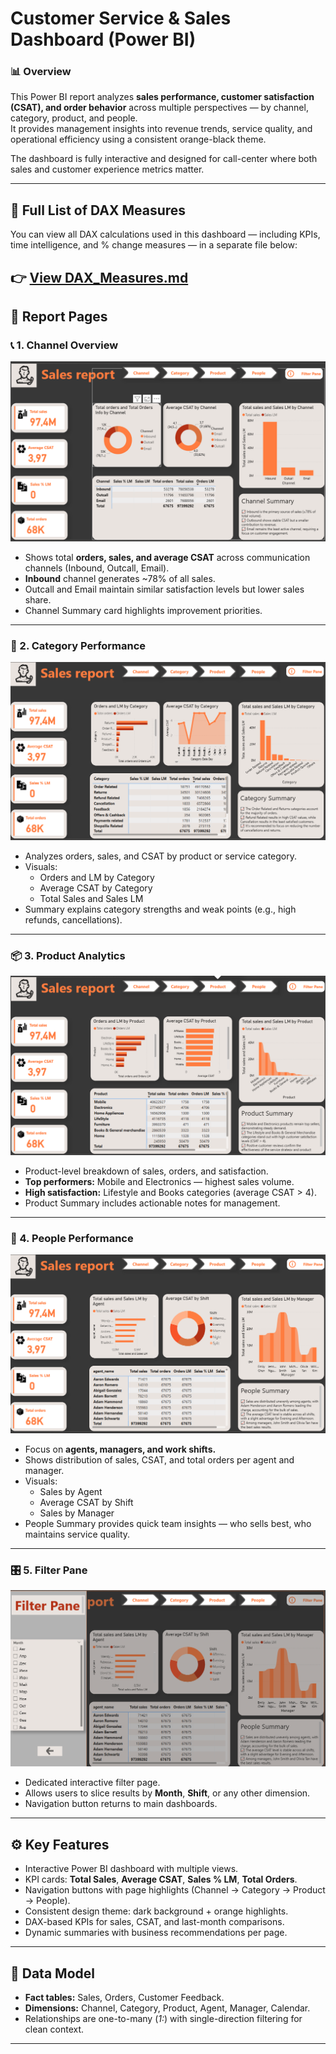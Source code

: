#  Customer Service & Sales Dashboard (Power BI)

### 📊 Overview
This Power BI report analyzes **sales performance, customer satisfaction (CSAT), and order behavior** across multiple perspectives — by channel, category, product, and people.  
It provides management insights into revenue trends, service quality, and operational efficiency using a consistent orange-black theme.

The dashboard is fully interactive and designed for call-center where both sales and customer experience metrics matter.

---

## 📘 Full List of DAX Measures
You can view all DAX calculations used in this dashboard — including KPIs, time intelligence, and % change measures — in a separate file below:

👉 [View DAX_Measures.md](DAX_Measures.md)
---

## 🧱 Report Pages

### 📞 1. Channel Overview
![Channel](screenshots/Channel.png)
- Shows total **orders, sales, and average CSAT** across communication channels (Inbound, Outcall, Email).  
- **Inbound** channel generates ~78% of all sales.  
- Outcall and Email maintain similar satisfaction levels but lower sales share.  
- Channel Summary card highlights improvement priorities.

---

### 🛒 2. Category Performance
![Category](screenshots/Category.png)
- Analyzes orders, sales, and CSAT by product or service category.  
- Visuals:  
  - Orders and LM by Category  
  - Average CSAT by Category  
  - Total Sales and Sales LM  
- Summary explains category strengths and weak points (e.g., high refunds, cancellations).  

---

### 📦 3. Product Analytics
![Product](screenshots/Product.png)
- Product-level breakdown of sales, orders, and satisfaction.  
- **Top performers:** Mobile and Electronics — highest sales volume.  
- **High satisfaction:** Lifestyle and Books categories (average CSAT > 4).  
- Product Summary includes actionable notes for management.

---

### 👥 4. People Performance
![People](screenshots/People.png)
- Focus on **agents, managers, and work shifts.**  
- Shows distribution of sales, CSAT, and total orders per agent and manager.  
- Visuals:
  - Sales by Agent  
  - Average CSAT by Shift  
  - Sales by Manager  
- People Summary provides quick team insights — who sells best, who maintains service quality.

---

### 🎛 5. Filter Pane
![Filter Pane](screenshots/Filter%20Pane.png)
- Dedicated interactive filter page.  
- Allows users to slice results by **Month**, **Shift**, or any other dimension.  
- Navigation button returns to main dashboards.  

---

## ⚙️ Key Features
- Interactive Power BI dashboard with multiple views.  
- KPI cards: **Total Sales**, **Average CSAT**, **Sales % LM**, **Total Orders**.  
- Navigation buttons with page highlights (Channel → Category → Product → People).  
- Consistent design theme: dark background + orange highlights.  
- DAX-based KPIs for sales, CSAT, and last-month comparisons.  
- Dynamic summaries with business recommendations per page.

---

## 🧩 Data Model
- **Fact tables:** Sales, Orders, Customer Feedback.  
- **Dimensions:** Channel, Category, Product, Agent, Manager, Calendar.  
- Relationships are one-to-many (*1:*) with single-direction filtering for clean context.  

---


